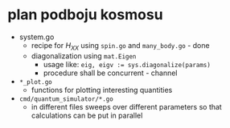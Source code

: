 # plan podboju kosmosu

- system.go
  * recipe for $H_{XX}$ using `spin.go` and `many_body.go` - done
  * diagonalization using `mat.Eigen`
    * usage like: `eig, eigv := sys.diagonalize(params)`
    * procedure shall be concurrent - channel
- `*_plot.go`
  * functions for plotting interesting quantities
- `cmd/quantum_simulator/*.go`
  * in different files sweeps over different parameters so that calculations can be put in parallel 
